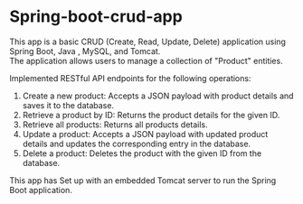 # Spring-boot-crud-app

 This app is a basic CRUD (Create, Read, Update, Delete) application using Spring Boot, Java , MySQL, and Tomcat.  
 The application allows users to manage a collection of "Product" entities.
 
 Implemented RESTful API endpoints for the following operations:
1. Create a new product: Accepts a JSON payload with product details and saves it to the database.
2. Retrieve a product by ID: Returns the product details for the given ID.
3. Retrieve all products: Returns all products details.
4. Update a product: Accepts a JSON payload with updated product details and updates the corresponding entry in the database.
5. Delete a product: Deletes the product with the given ID from the database.

This app has Set up with an embedded Tomcat server to run the Spring Boot application.
